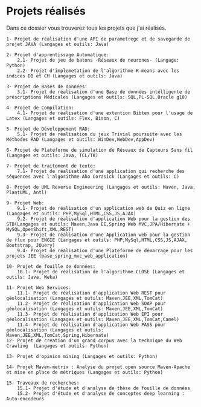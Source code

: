 # Projets réalisés
Dans ce dossier vous trouverez tous les projets que j'ai réalisés.


	1- Projet de réalisation d'une API de parametrege et de savegarde de projet JAVA (Langages et outils: Java)

	2- Projet d'apprentissage Automatique:
		2.1- Projet de jeu de batons -Réseaux de neurones- (Langage: Python)  
		2.2- Projet d'implemetation de l'algorithme K-means avec les indices DB et CH (Langages et outils: Java)

	3- Projet de Bases de données:
		3.1- Projet de réalisation d'une Base de données intélligente de préscriptions Médicales (Langages et outils: SQL,PL-SQL,Oracle g10)

	4- Projet de Compilation:
		4.1- Projet de réalisation d'une extention Bibtex pour l'usage de Latex (Langages et outils: Flex, Bison, C)

	5- Projet de Développement RAD:
		5.1- Projet de réalisation du jeux Trivial poursuite avec les Méthodes RAD (Langages et outils: WinDev,WebDev,AppDev)

	6- Projet de Plateforme de simulation de Réseaux de Capteurs Sans fil (Langages et outils: Java, TCL/TK)

	7- Projet de traitement de texte:
		7.1- Projet de réalisation d'une application qui recherche des séquences avec l'algorithme Aho Corasick (Langages et outils: C)

	8- Projet de UML Reverse Engineering (Langages et outils: Maven, Java, PlantUML, Antl)

	9- Projet Web: 
		9.1- Projet de réalisation d'un application web de Quiz en ligne (Langages et outils: PHP,MySql,HTML,CSS,JS,AJAX) 
		9.2- Projet de réalisation d'application Web pour la gestion des STB(Langages et outils: Maven,Java EE,Spring Web MVC,JPA/Hibernate + MySQL,OpenShift,XML,REST)
		9.3- Projet de réalisation d'une Application web pour la gestion de flux pour ENGIE (Langages et outils: PHP,MySql,HTML,CSS,JS,AJAX, Bootstrap, JQuery)
		9.4- Projet de réalisation d'une Plateforme de démarrage pour les projets JEE (base_spring_mvc_web_application)

	10- Projet de fouille de données:
		10.1- Projet de réalisation de l'algorithme CLOSE (Langages et outils: Java, Weka)

	11- Projet Web Services:
		11.1- Projet de réalisation d'application Web REST pour géolocalisation (Langages et outils: Maven,JEE,XML,TomCat)
		11.2- Projet de réalisation d'application Web SOAP pour géolocalisation (Langages et outils: Maven,JEE,XML,TomCat)
		11.3- Projet de réalisation d'application Web EPI pour géolocalisation (Langages et outils: Maven,JEE,XML,TomCat,Camel)
		11.4- Projet de réalisation d'application Web PASS pour géolocalisation (Langages et outils: Maven,JEE,XML,TomCat,Spring,Hibernate)
	12- Projet de creation d'un grand corpus avec la technique du Web Crawling  (Langages et outils: Python)

	13- Projet d'opinion mining (Langages et outils: Python)

	14- Projet Maven-metrix : Analyse du projet open source Maven-Apache et mise en place de métriques (Langages et outils: Python)

	15- Traveaux de recherches:
		15.1- Projet d'étude et d'analyse de thèse de fouille de données
		15.2- Projet d'étude et d'analyse de conceptes deep learning : Auto-encodeurs

	

